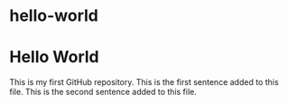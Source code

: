 # hello-world
Hello World
===========

This is my first GitHub repository.
This is the first sentence added to this file.
This is the second sentence added to this file.

